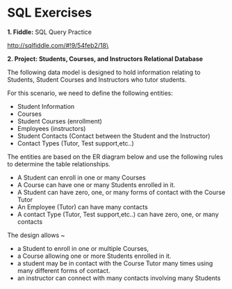 # SQL Exercises

**1. Fiddle:** SQL Query Practice

http://sqlfiddle.com/#!9/54feb2/18\


**2. Project: Students, Courses, and Instructors Relational Database**

The following data model is designed to hold information relating to Students, Student Courses and Instructors who tutor students. 

For this scenario, we need to define the following entities:

- Student Information  
- Courses  
- Student Courses  (enrollment)
- Employees (instructors)  
- Student Contacts (Contact between the Student and the Instructor) 
- Contact Types (Tutor, Test support,etc..)


The entities are based on the ER diagram below and use the following rules to determine the table relationships. 

- A Student can enroll in one or many Courses 
- A Course can have one or many Students enrolled in it.  
- A Student can have zero, one, or many forms of contact with the Course Tutor  
- An Employee (Tutor) can have many contacts  
- A contact Type (Tutor, Test support,etc..) can have zero, one, or many contacts

The design allows ~
- a Student to enroll in one or multiple Courses, 
- a Course allowing one or more Students enrolled in it.
- a student may be in contact with the Course Tutor many times using many different forms of contact.  
- an instructor can connect with many contacts involving many Students
